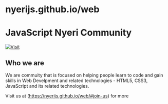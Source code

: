 # nyerijs.github.io/web

# JavaScript Nyeri Community

[ ![Visit](https://nyerijs.github.io/web/) ](https://bintray.com/africastalking/java/com.africastalking/_latestVersion)

## Who we are

We are commuity that is focused on helping people learn to code and gain skills in Web Develpment and related technologies - HTML5, CSS3, JavaScript and its related technologies.

Visit us at (https://nyerijs.github.io/web/#join-us) for more
